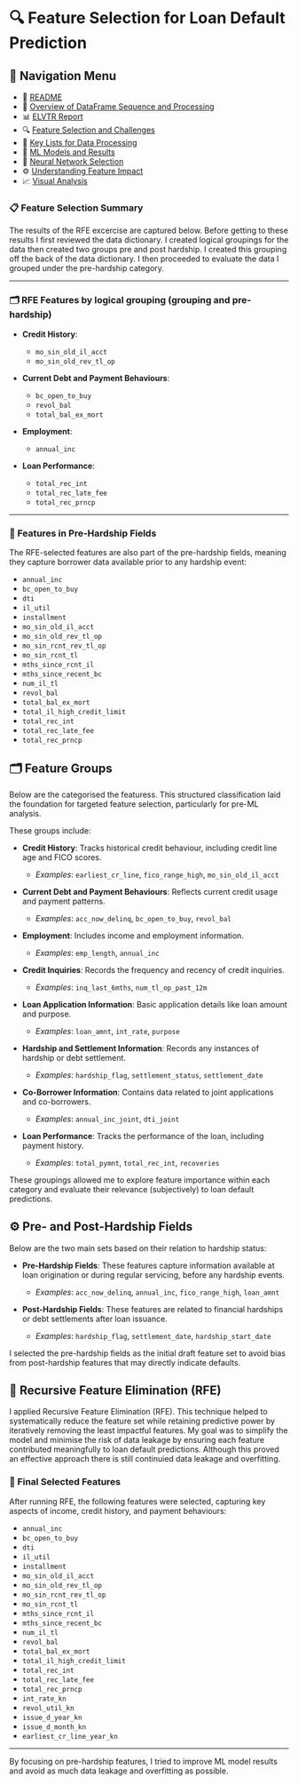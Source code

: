 # 🔍 Feature Selection for Loan Default Prediction

## 🔗 Navigation Menu

- 📘 [README](https://github.com/Wattysaid/dsif-git-main-project/blob/main/README.md)
- 📄 [Overview of DataFrame Sequence and Processing](https://github.com/Wattysaid/dsif-git-main-project/blob/main/DataFrame_Sequence_and_Processing_Overview.md)
- 📊 [ELVTR Report](https://github.com/Wattysaid/dsif-git-main-project/blob/main/ELVTR_report.md)
- 🔍 [Feature Selection and Challenges](https://github.com/Wattysaid/dsif-git-main-project/blob/main/Feature_selection_and_challenges.md)
- 📑 [Key Lists for Data Processing](https://github.com/Wattysaid/dsif-git-main-project/blob/main/Key_Lists_for_Data_Processing.md)
- 🤖 [ML Models and Results](https://github.com/Wattysaid/dsif-git-main-project/blob/main/ML_models_and_results.md)
- 🧠 [Neural Network Selection](https://github.com/Wattysaid/dsif-git-main-project/blob/main/Neural_Network_selection.md)
- ⚙️ [Understanding Feature Impact](https://github.com/Wattysaid/dsif-git-main-project/blob/main/Understanding_feature_impact.md)
- 📈 [Visual Analysis](https://github.com/Wattysaid/dsif-git-main-project/blob/main/Visual_Analysis.md)

### 📋 Feature Selection Summary

The results of the RFE excercise are captured below. Before getting to these results I first reviewed the data dictionary. I created logical groupings for the data then created two groups pre and post hardship. I created this grouping off the back of the data dictionary. I then proceeded to evaluate the data I grouped under the pre-hardship category.

---

### 🗂️ RFE Features by logical grouping (grouping and pre-hardship)

- **Credit History**:
  - `mo_sin_old_il_acct`
  - `mo_sin_old_rev_tl_op`

- **Current Debt and Payment Behaviours**:
  - `bc_open_to_buy`
  - `revol_bal`
  - `total_bal_ex_mort`

- **Employment**:
  - `annual_inc`

- **Loan Performance**:
  - `total_rec_int`
  - `total_rec_late_fee`
  - `total_rec_prncp`

---

### 🔄 Features in Pre-Hardship Fields

The RFE-selected features are also part of the pre-hardship fields, meaning they capture borrower data available prior to any hardship event:

- `annual_inc`
- `bc_open_to_buy`
- `dti`
- `il_util`
- `installment`
- `mo_sin_old_il_acct`
- `mo_sin_old_rev_tl_op`
- `mo_sin_rcnt_rev_tl_op`
- `mo_sin_rcnt_tl`
- `mths_since_rcnt_il`
- `mths_since_recent_bc`
- `num_il_tl`
- `revol_bal`
- `total_bal_ex_mort`
- `total_il_high_credit_limit`
- `total_rec_int`
- `total_rec_late_fee`
- `total_rec_prncp`

## 🗂️ Feature Groups

Below are the categorised the featuress. This structured classification laid the foundation for targeted feature selection, particularly for pre-ML analysis. 

These groups include:

- **Credit History**: Tracks historical credit behaviour, including credit line age and FICO scores.
  - *Examples*: `earliest_cr_line`, `fico_range_high`, `mo_sin_old_il_acct`

- **Current Debt and Payment Behaviours**: Reflects current credit usage and payment patterns.
  - *Examples*: `acc_now_delinq`, `bc_open_to_buy`, `revol_bal`

- **Employment**: Includes income and employment information.
  - *Examples*: `emp_length`, `annual_inc`

- **Credit Inquiries**: Records the frequency and recency of credit inquiries.
  - *Examples*: `inq_last_6mths`, `num_tl_op_past_12m`

- **Loan Application Information**: Basic application details like loan amount and purpose.
  - *Examples*: `loan_amnt`, `int_rate`, `purpose`

- **Hardship and Settlement Information**: Records any instances of hardship or debt settlement.
  - *Examples*: `hardship_flag`, `settlement_status`, `settlement_date`

- **Co-Borrower Information**: Contains data related to joint applications and co-borrowers.
  - *Examples*: `annual_inc_joint`, `dti_joint`

- **Loan Performance**: Tracks the performance of the loan, including payment history.
  - *Examples*: `total_pymnt`, `total_rec_int`, `recoveries`

These groupings allowed me to explore feature importance within each category and evaluate their relevance (subjectively) to loan default predictions.

## ⚙️ Pre- and Post-Hardship Fields

Below are the two main sets based on their relation to hardship status:

- **Pre-Hardship Fields**: These features capture information available at loan origination or during regular servicing, before any hardship events.
  - *Examples*: `acc_now_delinq`, `annual_inc`, `fico_range_high`, `loan_amnt`

- **Post-Hardship Fields**: These features are related to financial hardships or debt settlements after loan issuance.
  - *Examples*: `hardship_flag`, `settlement_date`, `hardship_start_date`

I selected the pre-hardship fields as the initial draft feature set to avoid bias from post-hardship features that may directly indicate defaults.

## 🔄 Recursive Feature Elimination (RFE)

I applied Recursive Feature Elimination (RFE). This technique helped to systematically reduce the feature set while retaining predictive power by iteratively removing the least impactful features. My goal was to simplify the model and minimise the risk of data leakage by ensuring each feature contributed meaningfully to loan default predictions. Although this proved an effective approach there is still continuied data leakage and overfitting.

### 📑 Final Selected Features

After running RFE, the following features were selected, capturing key aspects of income, credit history, and payment behaviours:

- `annual_inc`
- `bc_open_to_buy`
- `dti`
- `il_util`
- `installment`
- `mo_sin_old_il_acct`
- `mo_sin_old_rev_tl_op`
- `mo_sin_rcnt_rev_tl_op`
- `mo_sin_rcnt_tl`
- `mths_since_rcnt_il`
- `mths_since_recent_bc`
- `num_il_tl`
- `revol_bal`
- `total_bal_ex_mort`
- `total_il_high_credit_limit`
- `total_rec_int`
- `total_rec_late_fee`
- `total_rec_prncp`
- `int_rate_kn`
- `revol_util_kn`
- `issue_d_year_kn`
- `issue_d_month_kn`
- `earliest_cr_line_year_kn`

---

By focusing on pre-hardship features, I tried to improve ML model results and avoid as much data leakage and overfitting as possible.
